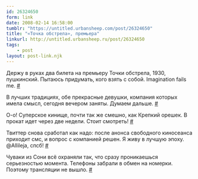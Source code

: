 ```yaml
---
id: 26324650
form: link
date: 2008-02-14 16:58:00
tumblr: "https://untitled.urbansheep.com/post/26324650"
title: "«Точка обстрела», премьера"
linkurl: http://untitled.urbansheep.ru/post/26324650
tags:
    - post
layout: post-link.njk
---
```

<p>Держу в руках два билета на премьеру Точки обстрела, 1930, пушкинский. Пытаюсь придумать, кого взять с собой. Imagination fails me. <a href="http://twitter.com/urbansheep/statuses/711322892">#</a></p>

<p>В лучших традициях, обе прекрасные девушки, компания которых имела смысл, сегодня вечером заняты. Думаем дальше. <a href="http://twitter.com/urbansheep/statuses/711335572">#</a></p>

<p>О-о! Суперское кинище, почти так же смешно, как Крепкий орешек. В прокат идет через две недели. Стоит смотреть! <a href="http://twitter.com/urbansheep/statuses/712781162">#</a></p>

<p>Твиттер снова сработал как надо: после анонса свободного киносеанса приходит смс, и вопрос с компанией решен. Я живу в лучшую эпоху. @Allileja, спсб! <a href="http://twitter.com/urbansheep/statuses/712820392">#</a></p>

<p>Чуваки из Сони всё охраняли так, что сразу проникаешься серьезностью момента. Телефоны забрали в обмен на номерки. Поэтому трансляции не вышло. <a href="http://twitter.com/urbansheep/statuses/712830712">#</a></p>
